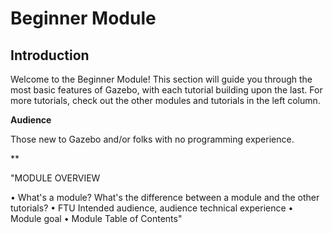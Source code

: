 # Beginner Module

## Introduction

Welcome to the Beginner Module! This section will guide you through the most basic features of Gazebo, with each tutorial building upon the last. For more tutorials, check out the other modules and tutorials in the left column.

**Audience**

Those new to Gazebo and/or folks with no programming experience. 

**


"MODULE OVERVIEW

• What's a module? What's the difference between a module and the other tutorials?
• FTU Intended audience, audience technical experience
• Module goal
• Module Table of Contents"